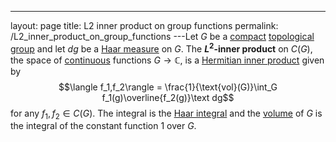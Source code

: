 ---
 layout: page
 title: L2 inner product on group functions
 permalink: /L2_inner_product_on_group_functions
---Let $G$ be a [compact](https://defsmath.github.io/DefsMath/compact) [topological group](https://defsmath.github.io/DefsMath/topological_group) and let $dg$ be a [Haar measure](https://defsmath.github.io/DefsMath/Haar_measure) on $G$. The **$L^2$-inner product** on $C(G)$, the space of [continuous](https://defsmath.github.io/DefsMath/continuous) functions $G\to \mathbb C$, is a [Hermitian inner product](https://defsmath.github.io/DefsMath/Hermitian_inner_product) given by $$\langle f_1,f_2\rangle = \frac{1}{\text{vol}(G)}\int_G f_1(g)\overline{f_2(g)}\text dg$$ for any $f_1,f_2\in C(G)$. The integral is the [Haar integral](https://defsmath.github.io/DefsMath/Haar_integral) and the [volume](https://defsmath.github.io/DefsMath/volume_of_compact_topological_space) of $G$ is the integral of the constant function $1$ over $G$. 
